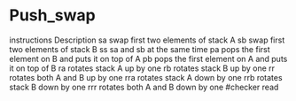 # Push_swap
instructions	Description
sa	swap first two elements of stack A
sb	swap first two elements of stack B
ss	sa and sb at the same time
pa	pops the first element on B and puts it on top of A
pb	pops the first element on A and puts it on top of B
ra	rotates stack A up by one
rb	rotates stack B up by one
rr	rotates both A and B up by one
rra	rotates stack A down by one
rrb	rotates stack B down by one
rrr	rotates both A and B down by one
#checker
read